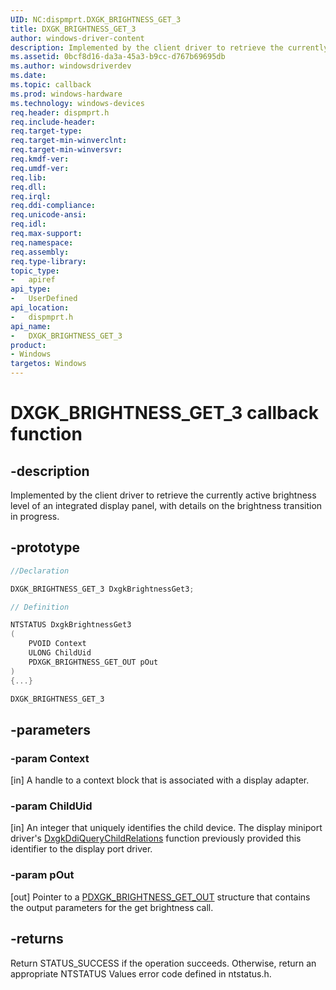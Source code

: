 ```yaml
---
UID: NC:dispmprt.DXGK_BRIGHTNESS_GET_3
title: DXGK_BRIGHTNESS_GET_3
author: windows-driver-content
description: Implemented by the client driver to retrieve the currently active brightness level of an integrated display panel, with details on the brightness transition in progress.
ms.assetid: 0bcf8d16-da3a-45a3-b9cc-d767b69695db
ms.author: windowsdriverdev
ms.date:
ms.topic: callback
ms.prod: windows-hardware
ms.technology: windows-devices
req.header: dispmprt.h
req.include-header:
req.target-type:
req.target-min-winverclnt:
req.target-min-winversvr:
req.kmdf-ver:
req.umdf-ver:
req.lib:
req.dll:
req.irql:
req.ddi-compliance:
req.unicode-ansi:
req.idl:
req.max-support:
req.namespace:
req.assembly:
req.type-library:
topic_type:
-	apiref
api_type:
-	UserDefined
api_location:
-	dispmprt.h
api_name:
-	DXGK_BRIGHTNESS_GET_3
product: 
- Windows
targetos: Windows
---
```


# DXGK_BRIGHTNESS_GET_3 callback function

## -description

Implemented by the client driver to retrieve the currently active brightness level of an integrated display panel, with details on the brightness transition in progress.

## -prototype

```cpp
//Declaration

DXGK_BRIGHTNESS_GET_3 DxgkBrightnessGet3;

// Definition

NTSTATUS DxgkBrightnessGet3
(
	PVOID Context
	ULONG ChildUid
	PDXGK_BRIGHTNESS_GET_OUT pOut
)
{...}

DXGK_BRIGHTNESS_GET_3


```

## -parameters

### -param Context

[in] A handle to a context block that is associated with a display adapter.

### -param ChildUid

[in] An integer that uniquely identifies the child device. The display miniport driver's [DxgkDdiQueryChildRelations](..\dispmprt\nc-dispmprt-dxgkddi_query_child_relations.md) function previously provided this identifier to the display port driver.

### -param pOut

[out] Pointer to a [PDXGK_BRIGHTNESS_GET_OUT](..\d3dkmdt\ns-d3dkmdt-_dxgk_brightness_get_out.md) structure that contains the output parameters for the get brightness call.


## -returns

Return STATUS_SUCCESS if the operation succeeds. Otherwise, return an appropriate NTSTATUS Values error code defined in ntstatus.h.


